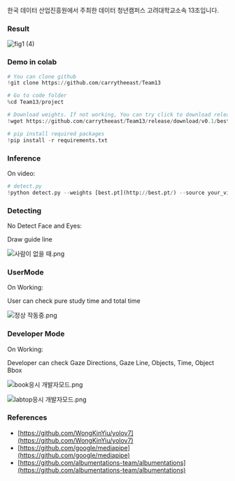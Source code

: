 한국 데이터 산업진흥원에서 주최한 데이터 청년캠퍼스
고려대학교소속 13조입니다.

### Result

![fig1 (4)](https://user-images.githubusercontent.com/98952505/186835435-860c5de3-6dd9-49ba-9294-3126207ef0f3.png)


### Demo in colab

```python
# You can clone github
!git clone https://github.com/carrytheeast/Team13

# Go to code folder
%cd Team13/project

# Download weights. If not working, You can try click to download release on this web. 
!wget https://github.com/carrytheeast/Team13/release/download/v0.1/best.pt

# pip install required packages
!pip install -r requirements.txt
```

### Inference

On video:

```python
# detect.py
!python detect.py --weights [best.pt](http://best.pt/) --source your_video.mp4 --save_path your_path--mode 0
```
### Detecting

No Detect Face and Eyes:

Draw guide line

![사람이 없을 때.png](https://s3-us-west-2.amazonaws.com/secure.notion-static.com/d78b6c99-583f-472e-af61-e59529a30a17/%EC%82%AC%EB%9E%8C%EC%9D%B4_%EC%97%86%EC%9D%84_%EB%95%8C.png)

### UserMode

On Working:

User can check pure study time and total time 

![정상 작동중.png](https://s3-us-west-2.amazonaws.com/secure.notion-static.com/41bd9dea-4b29-4931-acbb-be38e4bd7230/%EC%A0%95%EC%83%81_%EC%9E%91%EB%8F%99%EC%A4%91.png)

### Developer Mode

On Working:

Developer can check Gaze Directions, Gaze Line, Objects, Time, Object Bbox

![book응시 개발자모드.png](https://s3-us-west-2.amazonaws.com/secure.notion-static.com/f38b59f3-0cf4-4e81-aa52-54c40ce9be01/book%EC%9D%91%EC%8B%9C_%EA%B0%9C%EB%B0%9C%EC%9E%90%EB%AA%A8%EB%93%9C.png)

![labtop응시 개발자모드.png](https://s3-us-west-2.amazonaws.com/secure.notion-static.com/dfb0c957-ca03-474b-bf83-f23c32fc30ad/labtop%EC%9D%91%EC%8B%9C_%EA%B0%9C%EB%B0%9C%EC%9E%90%EB%AA%A8%EB%93%9C.png)













### References

- [https://github.com/WongKinYiu/yolov7](https://github.com/WongKinYiu/yolov7)
- [https://github.com/google/mediapipe](https://github.com/google/mediapipe)
- [https://github.com/albumentations-team/albumentations](https://github.com/albumentations-team/albumentations)
